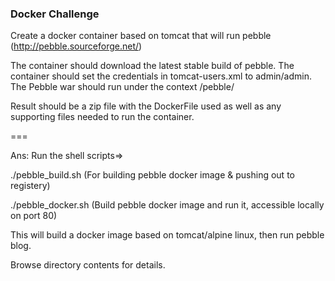 ### Docker Challenge

Create a docker container based on tomcat that will run pebble 
(http://pebble.sourceforge.net/)

The container should download the latest stable build of pebble.
The container should set the credentials in tomcat-users.xml to admin/admin.
The Pebble war should run under the context /pebble/

Result should be a zip file with the DockerFile used as well as any supporting
files needed to run the container. 


===

Ans: Run the shell scripts=>

   ./pebble_build.sh (For building pebble docker image & pushing out to registery)
   
   ./pebble_docker.sh (Build pebble docker image and run it, accessible locally on port 80)

This will build a docker image based on tomcat/alpine linux, then run pebble blog.

Browse directory contents for details.



